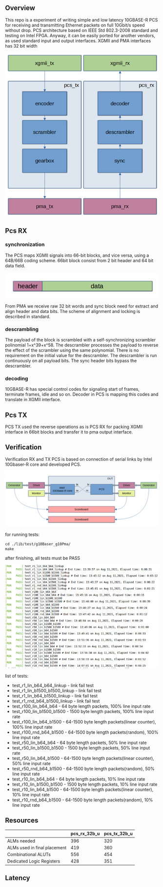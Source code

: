 ## Overview
This repo is a experiment of writing simple and low latency 10GBASE-R PCS for receiving and transmitting Ethernet packets on full 10Gbit/s speed without drop. 
PCS architecture based on IEEE Std 802.3-2008 standard and testing on Intel FPGA. Anyway, it can be easily ported for another vendors, as used standard input and output interfaces. XGMII and PMA interfaces has 32 bit width 

<p align="center">
  <img src="./pcs32.PNG">
</p>

## Pcs RX
### synchronization
The PCS maps XGMII signals into 66-bit blocks, and vice versa, using a 64B/66B coding scheme. 66bit block consist from 2 bit header and 64 bit data field. 

<p align="center">
  <img src="./64_66.PNG">
</p>

From PMA we receive raw 32 bit words and sync block need for extract and align header and data bits. The scheme of alignment and locking is described in standard.  
### descrambling
The payload of the block is scrambled with a self-synchronizing scrambler polinomial 1+x^39+x^58. The descrambler processes the payload to reverse the effect of the scrambler using the same polynomial. There is no requirement on the initial value for the descrambler. The descrambler is run continuously on all payload bits. The sync header bits bypass the descrambler.
### decoding
10GBASE-R has special control codes for signaling start of frames, terminate frames, idle and so on. Decoder in PCS is mapping this codes and translate in XGMII interface.
## Pcs TX
PCS TX used the reverse operations as is PCS RX for packing XGMII interface in 66bit blocks and transfer it to pma output interface.
## Verification
Verification RX and TX PCS is based on connection of serial links by Intel 10Gbaser-R core and developed PCS. 

<p align="center">
  <img src="./dut.PNG">
</p>

for running tests:
```
cd ./lib/test/g10Baser_g10Pma/
make
```
after finishing, all tests must be PASS 

<p align="center">
  <img src="./test_pass.PNG">
</p>

list of tests:
* test_r1_lin_b64_b64_linkup - link fail test
* test_r1_lin_b1500_b1500_linkup - link fail test 
* test_r1_lin_b64_b1500_linkup - link fail test   
* test_r1_rnd_b64_b1500_linkup - link fail test 
* test_r100_lin_b64_b64 - 64 byte length packets, 100% line input rate
* test_r100_lin_b1500_b1500 - 1500 byte length packets, 100% line input rate
* test_r100_lin_b64_b1500 - 64-1500 byte length packets(linear counter), 100% line input rate
* test_r100_rnd_b64_b1500 - 64-1500 byte length packets(random), 100% line input rate
* test_r50_lin_b64_b64 - 64 byte length packets, 50% line input rate
* test_r50_lin_b1500_b1500 - 1500 byte length packets, 50% line input rate
* test_r50_lin_b64_b1500 - 64-1500 byte length packets(linear counter), 50% line input rate
* test_r50_rnd_b64_b1500 - 64-1500 byte length packets(random), 50% line input rate
* test_r10_lin_b64_b64 - 64 byte length packets, 10% line input rate
* test_r10_lin_b1500_b1500 - 1500 byte length packets, 10% line input rate
* test_r10_lin_b64_b1500 - 64-1500 byte length packets(linear counter), 10% line input rate
* test_r10_rnd_b64_b1500 - 64-1500 byte length packets(random), 10% line input rate

## Resources

|                            | pcs_rx_32b_u | pcs_tx_32b_u |
| -------------------------- | ------------ | ------------ |
|ALMs needed                 |          396 |          320 |
|ALMs used in final placement|          419 |          360 |
|Combinational ALUTs         |          556 |          454 |
|Dedicated Logic Registers   |          428 |          351 |

## Latency
